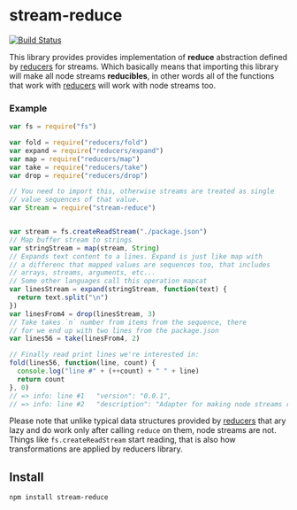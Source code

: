 # stream-reduce

[![Build Status](https://secure.travis-ci.org/Gozala/stream-reduce.png)](http://travis-ci.org/Gozala/stream-reduce)

This library provides provides implementation of **reduce** abstraction defined
by [reducers][] for streams. Which basically means that importing this library
will make all node streams **reducibles**, in other words all of the functions
that work with [reducers][] will work with node streams too.

### Example


```js
var fs = require("fs")

var fold = require("reducers/fold")
var expand = require("reducers/expand")
var map = require("reducers/map")
var take = require("reducers/take")
var drop = require("reducers/drop")

// You need to import this, otherwise streams are treated as single
// value sequences of that value.
var Stream = require("stream-reduce")


var stream = fs.createReadStream("./package.json")
// Map buffer stream to strings
var stringStream = map(stream, String)
// Expands text content to a lines. Expand is just like map with
// a differenc that mapped values are sequences too, that includes
// arrays, streams, arguments, etc...
// Some other languages call this operation mapcat
var linesStream = expand(stringStream, function(text) {
  return text.split("\n")
})
var linesFrom4 = drop(linesStream, 3)
// Take takes `n` number from items from the sequence, there
// for we end up with two lines from the package.json
var lines56 = take(linesFrom4, 2)

// Finally read print lines we're interested in:
fold(lines56, function(line, count) {
  console.log("line #" + (++count) + " " + line)
  return count
}, 0)
// => info: line #1   "version": "0.0.1",
// => info: line #2   "description": "Adapter for making node streams reducible",
```

Please note that unlike typical data structures provided by [reducers][]
that ary lazy and do work only after calling `reduce` on them, node streams
are not. Things like `fs.createReadStream` start reading, that is also how
transformations are applied by reducers library.

## Install

    npm install stream-reduce

[reducers]:https://github.com/Gozala/reducers
